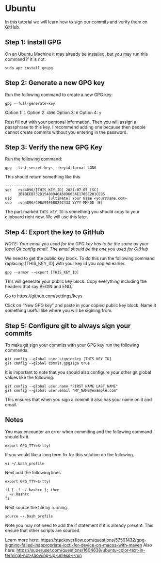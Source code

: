 # Ubuntu

In this tutorial we will learn how to sign our commits and verify them on GitHub.

## Step 1: Install GPG

On an Ubuntu Machine it may already be installed, but you may run this command if it is not:

```
sudo apt install gnupg
```

## Step 2: Generate a new GPG key

Run the following command to create a new GPG key:

```
gpg --full-generate-key
```

Option 1: `1`
Option 2: `4096`
Option 3: `0`
Option 4: `y`

Rest fill out with your personal information. Then you will assign a passphrase to this key. I recommend adding one because then people cannot create commits without you entering in the password.

## Step 3: Verify the new GPG Key

Run the following command:

```
gpg --list-secret-keys --keyid-format LONG
```

This should return something like this
```
--------------------------------------
sec   rsa4096/[THIS_KEY_ID] 2021-07-07 [SC]
      2B18EEB732D15480D40A60D605AE1785E201CE95
uid                 [ultimate] Your Name <your@name.com>
ssb   rsa4096/C98A99F6B0202433 YYYY-MM-DD [E]
```

The part marked `THIS_KEY_ID` is something you should copy to your clipboard right now. We will use this later.

## Step 4: Export the key to GitHub

*NOTE: Your email you used for the GPG key has to be the same as your local Git config email. The email should be the one you used for GitHub*

We need to get the public key block. To do this run the following command replacing [THIS_KEY_ID] with your key id you copied earlier.

```
gpg --armor --export [THIS_KEY_ID]
```

This will generate your public key block. Copy everything including the headers that say BEGIN and END.

Go to https://github.com/settings/keys

Click on "New GPG key" and paste in your copied public key block. Name it something useful like where you will be sigining from.

## Step 5: Configure git to always sign your commits

To make git sign your commits with your GPG key run the following commands:

```
git config --global user.signingkey [THIS_KEY_ID]
git config --global commit.gpgsign true
```

It is important to note that you should also configure your other git global values like the following.

```
git config --global user.name "FIRST_NAME LAST_NAME"
git config --global user.email "MY_NAME@example.com"
```

This ensures that when you sign a commit it also has your name on it and email.

## Notes

You may encounter an error when commiting and the following command should fix it.

```
export GPG_TTY=$(tty)
```

If you would like a long term fix for this solution do the following.

```
vi ~/.bash_profile
```

Next add the following lines

```
export GPG_TTY=$(tty)

if [ -f ~/.bashrc ]; then
. ~/.bashrc
fi
```

Next source the file by running:

```
source ~/.bash_profile
```

Note you may not need to add the if statement if it is already present. This ensure that other scripts are sourced.

Learn more here: https://stackoverflow.com/questions/57591432/gpg-signing-failed-inappropriate-ioctl-for-device-on-macos-with-maven
Also here: https://superuser.com/questions/1604638/ubuntu-color-text-in-terminal-not-showing-up-unless-i-run
